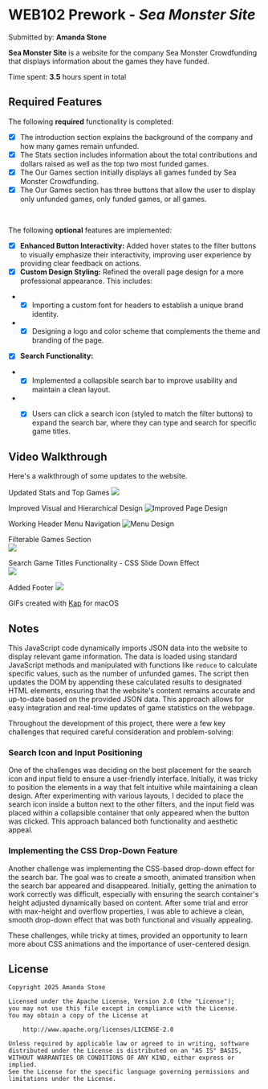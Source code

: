 # WEB102 Prework - *Sea Monster Site*

Submitted by: **Amanda Stone**

**Sea Monster Site** is a website for the company Sea Monster Crowdfunding that displays information about the games they have funded.

Time spent: **3.5** hours spent in total

## Required Features

The following **required** functionality is completed:

* [x]  The introduction section explains the background of the company and how many games remain unfunded.
* [x] The Stats section includes information about the total contributions and dollars raised as well as the top two most funded games.
* [x] The Our Games section initially displays all games funded by Sea Monster Crowdfunding.
* [x] The Our Games section has three buttons that allow the user to display only unfunded games, only funded games, or all games.
<br>

The following **optional** features are implemented:

* [x] **Enhanced Button Interactivity:** Added hover states to the filter buttons to visually emphasize their interactivity, improving user experience by providing clear feedback on actions.
* [x] **Custom Design Styling:** Refined the overall page design for a more professional appearance. This includes:
* * [x] Importing a custom font for headers to establish a unique brand identity.
* * [x] Designing a logo and color scheme that complements the theme and branding of the page.
* [x] **Search Functionality:**
* * [x] Implemented a collapsible search bar to improve usability and maintain a clean layout.
* * [x] Users can click a search icon (styled to match the filter buttons) to expand the search bar, where they can type and search for specific game titles.



## Video Walkthrough

Here's a walkthrough of some updates to the website.

Updated Stats and Top Games
<img src='https://i.imgur.com/It8LSHs.gif'>

Improved Visual and Hierarchical Design
<img src='https://i.imgur.com/Yyk0s4b.gif' title='Improved Design' width='' alt='Improved Page Design' />

Working Header Menu Navigation
<img src='https://i.imgur.com/hxt5DRi.gif' title='Menu Design' width='' alt='Menu Design' />

Filterable Games Section<br>
<img src='https://i.imgur.com/UTpQGfL.gif' />

Search Game Titles Functionality - CSS Slide Down Effect<br>
<img src='https://i.imgur.com/FtKynne.gif' />

Added Footer
<img src='https://i.imgur.com/RqUSY3o.gif' />

GIFs created with [Kap](https://getkap.co/) for macOS

## Notes

This JavaScript code dynamically imports JSON data into the website to display relevant game information. The data is loaded using standard JavaScript methods and manipulated with functions like `reduce` to calculate specific values, such as the number of unfunded games. The script then updates the DOM by appending these calculated results to designated HTML elements, ensuring that the website's content remains accurate and up-to-date based on the provided JSON data. This approach allows for easy integration and real-time updates of game statistics on the webpage.

Throughout the development of this project, there were a few key challenges that required careful consideration and problem-solving:

### Search Icon and Input Positioning
One of the challenges was deciding on the best placement for the search icon and input field to ensure a user-friendly interface. Initially, it was tricky to position the elements in a way that felt intuitive while maintaining a clean design. After experimenting with various layouts, I decided to place the search icon inside a button next to the other filters, and the input field was placed within a collapsible container that only appeared when the button was clicked. This approach balanced both functionality and aesthetic appeal.

### Implementing the CSS Drop-Down Feature
Another challenge was implementing the CSS-based drop-down effect for the search bar. The goal was to create a smooth, animated transition when the search bar appeared and disappeared. Initially, getting the animation to work correctly was difficult, especially with ensuring the search container's height adjusted dynamically based on content. After some trial and error with max-height and overflow properties, I was able to achieve a clean, smooth drop-down effect that was both functional and visually appealing.

These challenges, while tricky at times, provided an opportunity to learn more about CSS animations and the importance of user-centered design.


## License

    Copyright 2025 Amanda Stone

    Licensed under the Apache License, Version 2.0 (the "License");
    you may not use this file except in compliance with the License.
    You may obtain a copy of the License at

        http://www.apache.org/licenses/LICENSE-2.0

    Unless required by applicable law or agreed to in writing, software
    distributed under the License is distributed on an "AS IS" BASIS,
    WITHOUT WARRANTIES OR CONDITIONS OF ANY KIND, either express or implied.
    See the License for the specific language governing permissions and
    limitations under the License.
